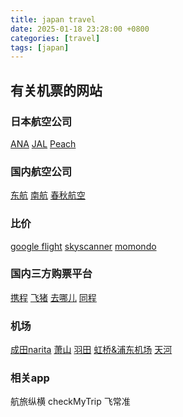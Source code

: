 ```yaml
---
title: japan travel
date: 2025-01-18 23:28:00 +0800
categories: [travel]
tags: [japan]
---
```


## 有关机票的网站
### 日本航空公司
[ANA](https://www.ana.co.jp/zh/cn/)
[JAL](https://www.jal.co.jp/cn/zhcn/?city=BJS)
[Peach](https://booking.flypeach.com/cn)
### 国内航空公司
[东航](https://www.ceair.com/)
[南航](https://www.csair.com/cn/index.shtml)
[春秋航空](https://www.ch.com/)
### 比价
[google flight](https://www.google.com/travel/flights)
[skyscanner](https://www.skyscanner.com/)
[momondo](https://www.momondo.com/)

### 国内三方购票平台
[携程](https://flights.ctrip.com/online/channel/domestic)
[飞猪](https://www.fliggy.com/?_er_static=true)
[去哪儿](https://flight.qunar.com/)
[同程](https://flight.qunar.com/)
### 机场
[成田narita](https://www.narita-airport.jp/zh-sc/)
[萧山](https://www.hzairport.com/index/index.html)
[羽田](https://tokyo-haneda.com/zh-CHS/)
[虹桥&浦东机场](https://www.shanghaiairport.com/hongqiao/index.html)
[天河](http://www.whairport.com/thjcsy/)

### 相关app
航旅纵横
checkMyTrip
飞常准


